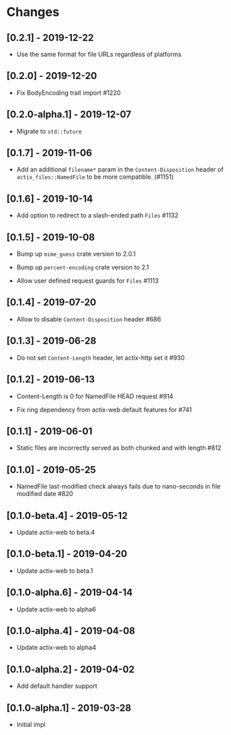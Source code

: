 # Changes

## [0.2.1] - 2019-12-22

* Use the same format for file URLs regardless of platforms

## [0.2.0] - 2019-12-20

* Fix BodyEncoding trait import #1220

## [0.2.0-alpha.1] - 2019-12-07

* Migrate to `std::future`

## [0.1.7] - 2019-11-06

* Add an additional `filename*` param in the `Content-Disposition` header of `actix_files::NamedFile` to be more compatible. (#1151)

## [0.1.6] - 2019-10-14

* Add option to redirect to a slash-ended path `Files` #1132

## [0.1.5] - 2019-10-08

* Bump up `mime_guess` crate version to 2.0.1

* Bump up `percent-encoding` crate version to 2.1

* Allow user defined request guards for `Files` #1113

## [0.1.4] - 2019-07-20

* Allow to disable `Content-Disposition` header #686

## [0.1.3] - 2019-06-28

* Do not set `Content-Length` header, let actix-http set it #930

## [0.1.2] - 2019-06-13

* Content-Length is 0 for NamedFile HEAD request #914

* Fix ring dependency from actix-web default features for #741

## [0.1.1] - 2019-06-01

* Static files are incorrectly served as both chunked and with length #812

## [0.1.0] - 2019-05-25

* NamedFile last-modified check always fails due to nano-seconds
  in file modified date #820

## [0.1.0-beta.4] - 2019-05-12

* Update actix-web to beta.4

## [0.1.0-beta.1] - 2019-04-20

* Update actix-web to beta.1

## [0.1.0-alpha.6] - 2019-04-14

* Update actix-web to alpha6

## [0.1.0-alpha.4] - 2019-04-08

* Update actix-web to alpha4

## [0.1.0-alpha.2] - 2019-04-02

* Add default handler support

## [0.1.0-alpha.1] - 2019-03-28

* Initial impl
